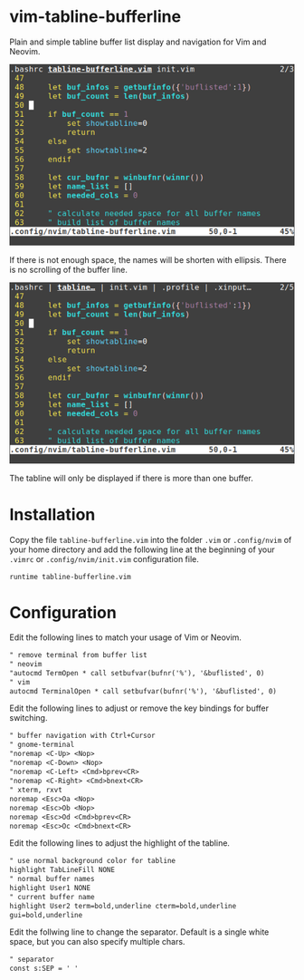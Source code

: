 # vim-tabline-bufferline
Plain and simple tabline buffer list display and navigation for Vim and Neovim.

![Screenshot with default configuration](screenshot_default.png)

If there is not enough space, the names will be shorten with ellipsis. There is no scrolling of the buffer line.

![Screenshot with pipe separator and ellipsis](screenshot_separator_ellipsis.png)

The tabline will only be displayed if there is more than one buffer.

# Installation
Copy the file `tabline-bufferline.vim` into the folder `.vim` or `.config/nvim` of your home directory and add the following line at the beginning of your `.vimrc` or `.config/nvim/init.vim` configuration file.

```vim
runtime tabline-bufferline.vim
```

# Configuration
Edit the following lines to match your usage of Vim or Neovim.

```vim
" remove terminal from buffer list
" neovim
"autocmd TermOpen * call setbufvar(bufnr('%'), '&buflisted', 0)
" vim
autocmd TerminalOpen * call setbufvar(bufnr('%'), '&buflisted', 0)
```

Edit the following lines to adjust or remove the key bindings for buffer switching.

```vim
" buffer navigation with Ctrl+Cursor
" gnome-terminal
"noremap <C-Up> <Nop>
"noremap <C-Down> <Nop>
"noremap <C-Left> <Cmd>bprev<CR>
"noremap <C-Right> <Cmd>bnext<CR>
" xterm, rxvt
noremap <Esc>Oa <Nop>
noremap <Esc>Ob <Nop>
noremap <Esc>Od <Cmd>bprev<CR>
noremap <Esc>Oc <Cmd>bnext<CR>
```

Edit the following lines to adjust the highlight of the tabline.

```vim
" use normal background color for tabline
highlight TabLineFill NONE
" normal buffer names
highlight User1 NONE
" current buffer name
highlight User2 term=bold,underline cterm=bold,underline gui=bold,underline
```

Edit the follwing line to change the separator. Default is a single white space, but you can also specify multiple chars.

```vim
" separator
const s:SEP = ' '
```
